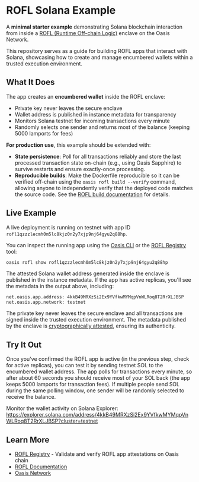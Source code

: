 # ROFL Solana Example

A **minimal starter example** demonstrating Solana blockchain interaction from inside a [ROFL (Runtime Off-chain Logic)](https://github.com/oasisprotocol/rofl) enclave on the Oasis Network.

This repository serves as a guide for building ROFL apps that interact with Solana, showcasing how to create and manage encumbered wallets within a trusted execution environment.

## What It Does

The app creates an **encumbered wallet** inside the ROFL enclave:
- Private key never leaves the secure enclave
- Wallet address is published in instance metadata for transparency
- Monitors Solana testnet for incoming transactions every minute
- Randomly selects one sender and returns most of the balance (keeping 5000 lamports for fees)

**For production use**, this example should be extended with:

- **State persistence**: Poll for all transactions reliably and store the last processed transaction state on-chain (e.g., using Oasis Sapphire) to survive restarts and ensure exactly-once processing.
- **Reproducible builds**: Make the Dockerfile reproducible so it can be verified off-chain using the `oasis rofl build --verify` command, allowing anyone to independently verify that the deployed code matches the source code. See the [ROFL build documentation](https://docs.oasis.io/build/tools/cli/rofl#build) for details.

## Live Example

A live deployment is running on testnet with app ID `rofl1qzzzlecmh0m5lc8kjz0n2y7xjp9nj64gyu2q88hp`.

You can inspect the running app using the [Oasis CLI](https://github.com/oasisprotocol/cli) or the [ROFL Registry](https://github.com/ptrus/rofl-registry) tool:

```bash
oasis rofl show rofl1qzzzlecmh0m5lc8kjz0n2y7xjp9nj64gyu2q88hp
```

The attested Solana wallet address generated inside the enclave is published in the instance metadata. If the app has active replicas, you'll see the metadata in the output above, including:

```
net.oasis.app.address: 4kkB49MRXzSi2Ex9YVfkwMYMqpVnWLRoq8T2RrXLJBSP
net.oasis.app.network: testnet
```

The private key never leaves the secure enclave and all transactions are signed inside the trusted execution environment. The metadata published by the enclave is [cryptographically attested](https://github.com/ptrus/rofl-registry?tab=readme-ov-file#a-note-on-attestations), ensuring its authenticity.

## Try It Out

Once you've confirmed the ROFL app is active (in the previous step, check for active replicas), you can test it by sending testnet SOL to the encumbered wallet address. The app polls for transactions every minute, so after about 60 seconds you should receive most of your SOL back (the app keeps 5000 lamports for transaction fees). If multiple people send SOL during the same polling window, one sender will be randomly selected to receive the balance.

Monitor the wallet activity on Solana Explorer:
https://explorer.solana.com/address/4kkB49MRXzSi2Ex9YVfkwMYMqpVnWLRoq8T2RrXLJBSP?cluster=testnet

## Learn More

- [ROFL Registry](https://github.com/ptrus/rofl-registry) - Validate and verify ROFL app attestations on Oasis chain
- [ROFL Documentation](https://docs.oasis.io/build/rofl/)
- [Oasis Network](https://oasisprotocol.org/)
